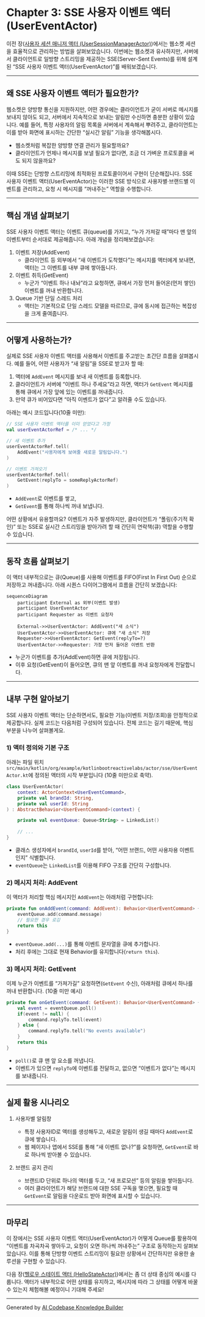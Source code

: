 # Chapter 3: SSE 사용자 이벤트 액터 (UserEventActor)

이전 장([사용자 세션 매니저 액터 (UserSessionManagerActor)](02_사용자_세션_매니저_액터__usersessionmanageractor__.md))에서는 웹소켓 세션을 효율적으로 관리하는 방법을 살펴보았습니다. 이번에는 웹소켓과 유사하지만, 서버에서 클라이언트로 일방향 스트리밍을 제공하는 SSE(Server-Sent Events)를 위해 설계된 “SSE 사용자 이벤트 액터(UserEventActor)”를 배워보겠습니다.

---

## 왜 SSE 사용자 이벤트 액터가 필요한가?

웹소켓은 양방향 통신을 지원하지만, 어떤 경우에는 클라이언트가 굳이 서버로 메시지를 보내지 않아도 되고, 서버에서 지속적으로 보내는 알림만 수신하면 충분한 상황이 있습니다. 예를 들어, 특정 사용자의 알림 목록을 서버에서 계속해서 뿌려주고, 클라이언트는 이를 받아 화면에 표시하는 간단한 “실시간 알림” 기능을 생각해봅시다.

- 웹소켓처럼 복잡한 양방향 연결 관리가 필요할까요?  
- 클라이언트가 언제나 메시지를 보낼 필요가 없다면, 조금 더 가벼운 프로토콜을 써도 되지 않을까요?

이때 SSE는 단방향 스트리밍에 최적화된 프로토콜이어서 구현이 단순해집니다. SSE 사용자 이벤트 액터(UserEventActor)는 이러한 SSE 방식으로 사용자별·브랜드별 이벤트를 관리하고, 요청 시 메시지를 “꺼내주는” 역할을 수행합니다.

---

## 핵심 개념 살펴보기

SSE 사용자 이벤트 액터는 이벤트 큐(queue)를 가지고, “누가 가져갈 때”마다 맨 앞의 이벤트부터 순서대로 제공해줍니다. 아래 개념을 정리해보겠습니다:

1. 이벤트 저장(AddEvent)  
   - 클라이언트 등 외부에서 “새 이벤트가 도착했다”는 메시지를 액터에게 보내면, 액터는 그 이벤트를 내부 큐에 쌓아둡니다.  
2. 이벤트 취득(GetEvent)  
   - 누군가 “이벤트 하나 내놔”라고 요청하면, 큐에서 가장 먼저 들어온(먼저 쌓인) 이벤트를 꺼내 반환합니다.  
3. Queue 기반 단일 스레드 처리  
   - 액터는 기본적으로 단일 스레드 모델을 따르므로, 큐에 동시에 접근하는 복잡성을 크게 줄여줍니다.

---

## 어떻게 사용하는가?

실제로 SSE 사용자 이벤트 액터를 사용해서 이벤트를 주고받는 초간단 흐름을 살펴봅시다. 예를 들어, 어떤 사용자가 “새 알림”을 SSE로 받고자 할 때:

1. 액터에 `AddEvent` 메시지를 보내 새 이벤트를 등록합니다.  
2. 클라이언트가 서버에 “이벤트 하나 주세요”라고 하면, 액터가 `GetEvent` 메시지를 통해 큐에서 가장 앞에 있는 이벤트를 꺼내줍니다.  
3. 만약 큐가 비어있다면 “아직 이벤트가 없다”고 알려줄 수도 있습니다.

아래는 예시 코드입니다(10줄 미만):

```kotlin
// SSE 사용자 이벤트 액터를 이미 얻었다고 가정
val userEventActorRef = /* ... */

// 새 이벤트 추가
userEventActorRef.tell(
    AddEvent("사용자에게 보여줄 새로운 알림입니다.")
)

// 이벤트 가져오기
userEventActorRef.tell(
    GetEvent(replyTo = someReplyActorRef)
)
```

- `AddEvent`로 이벤트를 쌓고,  
- `GetEvent`를 통해 하나씩 꺼내 보냅니다.

어떤 상황에서 유용할까요? 이벤트가 자주 발생하지만, 클라이언트가 “폴링(주기적 확인)” 또는 SSE로 실시간 스트리밍을 받아가려 할 때 간단히 연락책(큐) 역할을 수행할 수 있습니다.

---

## 동작 흐름 살펴보기

이 액터 내부적으로는 큐(Queue)를 사용해 이벤트를 FIFO(First In First Out) 순으로 저장하고 꺼내줍니다. 아래 시퀀스 다이어그램에서 흐름을 간단히 보겠습니다:

```mermaid
sequenceDiagram
    participant External as 외부(이벤트 발생)
    participant UserEventActor
    participant Requester as 이벤트 요청자

    External->>UserEventActor: AddEvent("새 소식")
    UserEventActor->>UserEventActor: 큐에 "새 소식" 저장
    Requester->>UserEventActor: GetEvent(replyTo=?)
    UserEventActor->>Requester: 가장 먼저 들어온 이벤트 반환
```

- 누군가 이벤트를 추가(AddEvent)하면 큐에 저장됩니다.  
- 이후 요청(GetEvent)이 들어오면, 큐의 맨 앞 이벤트를 꺼내 요청자에게 전달합니다.

---

## 내부 구현 알아보기

SSE 사용자 이벤트 액터는 단순하면서도, 필요한 기능(이벤트 저장/조회)을 안정적으로 제공합니다. 실제 코드는 다음처럼 구성되어 있습니다. 전체 코드는 길기 때문에, 핵심 부분을 나누어 살펴볼게요.

### 1) 액터 정의와 기본 구조

아래는 파일 위치 `src/main/kotlin/org/example/kotlinbootreactivelabs/actor/sse/UserEventActor.kt`에 정의된 액터의 시작 부분입니다 (10줄 미만으로 축약).

```kotlin
class UserEventActor(
    context: ActorContext<UserEventCommand>,
    private val brandId: String,
    private val userId: String
) : AbstractBehavior<UserEventCommand>(context) {

    private val eventQueue: Queue<String> = LinkedList()
    
    // ...
}
```

- 클래스 생성자에서 `brandId`, `userId`를 받아, “어떤 브랜드, 어떤 사용자용 이벤트인지” 식별합니다.  
- `eventQueue`는 `LinkedList`를 이용해 FIFO 구조를 간단히 구성합니다.

### 2) 메시지 처리: AddEvent

이 액터가 처리할 핵심 메시지인 `AddEvent`는 아래처럼 구현합니다:

```kotlin
private fun onAddEvent(command: AddEvent): Behavior<UserEventCommand> {
    eventQueue.add(command.message)
    // 필요한 경우 로깅
    return this
}
```

- `eventQueue.add(...)`를 통해 이벤트 문자열을 큐에 추가합니다.  
- 처리 후에는 그대로 현재 Behavior를 유지합니다(`return this`).

### 3) 메시지 처리: GetEvent

이제 누군가 이벤트를 “가져가길” 요청하면(`GetEvent` 수신), 아래처럼 큐에서 하나를 꺼내 반환합니다. (10줄 미만 예시)

```kotlin
private fun onGetEvent(command: GetEvent): Behavior<UserEventCommand> {
    val event = eventQueue.poll()
    if(event != null) {
        command.replyTo.tell(event)
    } else {
        command.replyTo.tell("No events available")
    }
    return this
}
```

- `poll()`로 큐 맨 앞 요소를 꺼냅니다.  
- 이벤트가 있으면 `replyTo`에 이벤트를 전달하고, 없으면 “이벤트가 없다”는 메시지를 보내줍니다.

---

## 실제 활용 시나리오

1. 사용자별 알림창  
   - 특정 사용자ID로 액터를 생성해두고, 새로운 알림이 생길 때마다 `AddEvent`로 큐에 쌓습니다.  
   - 웹 페이지나 앱에서 SSE를 통해 “새 이벤트 없나?”를 요청하면, `GetEvent`로 바로 하나씩 받아볼 수 있습니다.  

2. 브랜드 공지 관리  
   - 브랜드ID 단위로 하나의 액터를 두고, “새 프로모션” 등의 알림을 쌓아둡니다.  
   - 여러 클라이언트가 해당 브랜드에 대한 SSE 구독을 맺으면, 필요할 때 `GetEvent`로 알림을 다운로드 받아 화면에 표시할 수 있습니다.

---

## 마무리

이 장에서는 SSE 사용자 이벤트 액터(UserEventActor)가 어떻게 Queue를 활용하여 “이벤트를 차곡차곡 쌓아두고, 요청이 오면 하나씩 꺼내주는” 구조로 동작하는지 살펴보았습니다. 이를 통해 단방향 이벤트 스트리밍이 필요한 상황에서 간단하지만 유용한 솔루션을 구현할 수 있습니다.

다음 장([헬로우 스테이트 액터 (HelloStateActor)](04_헬로우_스테이트_액터__hellostateactor__.md))에서는 좀 더 상태 중심의 예시를 다룹니다. 액터가 내부적으로 어떤 상태를 유지하고, 메시지에 따라 그 상태를 어떻게 바꿀 수 있는지 체험해볼 예정이니 기대해 주세요!  

---

Generated by [AI Codebase Knowledge Builder](https://github.com/The-Pocket/Tutorial-Codebase-Knowledge)